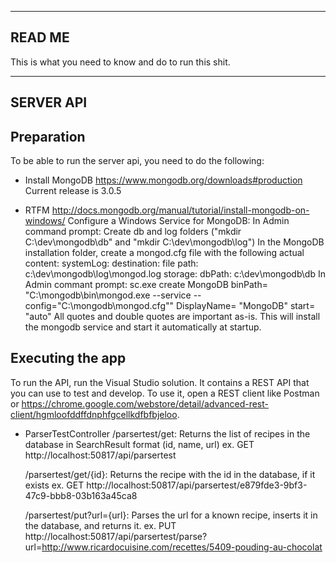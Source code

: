 -----------
  READ ME  
-----------
This is what you need to know and do to run this shit. 

--------------
  SERVER API
--------------

Preparation
-----------
To be able to run the server api, you need to do the following: 

- Install MongoDB
	https://www.mongodb.org/downloads#production
	Current release is 3.0.5
	
- RTFM
	http://docs.mongodb.org/manual/tutorial/install-mongodb-on-windows/
	Configure a Windows Service for MongoDB: 
		In Admin command prompt: 
			Create db and log folders ("mkdir C:\dev\mongodb\db" and "mkdir C:\dev\mongodb\log")
		In the MongoDB installation folder, create a mongod.cfg file with the following actual content: 
			systemLog:
				destination: file
				path: c:\dev\mongodb\log\mongod.log
			storage:
				dbPath: c:\dev\mongodb\db
		In Admin commant prompt: 
			sc.exe create MongoDB binPath= "C:\mongodb\bin\mongod.exe --service --config=\"C:\mongodb\mongod.cfg\"" DisplayName= "MongoDB" start= "auto"
			All quotes and double quotes are important as-is. This will install the mongodb service and start it automatically at startup. 
			
			
Executing the app
-----------------
To run the API, run the Visual Studio solution. It contains a REST API that you can use to test and develop. 
To use it, open a REST client like Postman or https://chrome.google.com/webstore/detail/advanced-rest-client/hgmloofddffdnphfgcellkdfbfbjeloo. 

- ParserTestController
	/parsertest/get: Returns the list of recipes in the database in SearchResult format (id, name, url)
	ex. GET http://localhost:50817/api/parsertest
	
	/parsertest/get/{id}: Returns the recipe with the id in the database, if it exists
	ex. GET http://localhost:50817/api/parsertest/e879fde3-9bf3-47c9-bbb8-03b163a45ca8
	
	/parsertest/put?url={url}: Parses the url for a known recipe, inserts it in the database, and returns it. 
	ex. PUT http://localhost:50817/api/parsertest/parse?url=http://www.ricardocuisine.com/recettes/5409-pouding-au-chocolat

